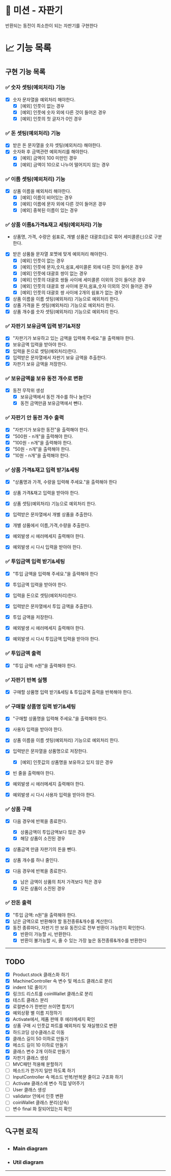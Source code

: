 # 🚀 미션 - 자판기

반환되는 동전이 최소한이 되는 자판기를 구현한다

# 📈 기능 목록

## 구현 기능 목록

### ✅ 숫자 셋팅(예외처리) 기능

- [x] 숫자 문자열을 예외처리 해야한다.
    - [x] [예외] 인풋이 없는 경우
    - [x] [예외] 인풋에 숫자 외에 다른 것이 들어온 경우
    - [x] [예외] 인풋의 첫 글자가 0인 경우

### ✅ 돈 셋팅(예외처리) 기능

- [x] 받은 돈 문자열을 숫자 셋팅(예외처리) 해야한다.
- [x] 숫자화 후 금액관련 예외처리를 해야한다.
    - [x] [예외] 금액이 100 미만인 경우
    - [x] [예외] 금액이 10으로 나누어 떨어지지 않는 경우

### ✅ 이름 셋팅(예외처리) 기능

- [x] 상품 이름을 예외처리 해야한다.
    - [x] [예외] 이름이 비어있는 경우
    - [x] [예외] 이름에 문자 외에 다른 것이 들어온 경우
    - [x] [예외] 중복된 이름이 있는 경우

### ✅ 상품 이름&가격&재고 세팅(예외처리) 기능

- 상품명, 가격, 수량은 쉼표로, 개별 상품은 대괄호([])로 묶어 세미콜론(;)으로 구분한다.

- [x] 받은 상품들 문자열 포멧에 맞게 예외처리 해야한다.
    - [x] [예외] 인풋이 없는 경우
    - [x] [예외] 인풋에 문자,숫자,쉼표,세미콜론 외에 다른 것이 들어온 경우
    - [x] [예외] 인풋에 대괄호 쌍이 없는 경우
    - [x] [예외] 인풋의 대괄호 쌍들 사이에 세미콜론 이외의 것이 들어온 경우
    - [x] [예외] 인풋의 대괄호 쌍 사이에 문자,쉼표,숫자 이외의 것이 들어온 경우
    - [x] [예외] 인풋의 대괄호 쌍 사이에 2개의 쉼표가 없는 경우
- [x] 상품 이름을 이름 셋팅(예외처리) 기능으로 예외처리 한다.
- [x] 상품 가격을 돈 셋팅(예외처리) 기능으로 예외처리 한다.
- [x] 상품 개수를 숫자 셋팅(예외처리) 기능으로 예외처리 한다.

### ✅ 자판기 보유금액 입력 받기&저장

- [x] "자판기가 보유하고 있는 금액을 입력해 주세요."을 출력해야 한다.
- [x] 보유금액 입력을 받아야 한다.
- [x] 입력을 돈으로 셋팅(예외처리)한다.
- [x] 입력받은 문자열에서 자판기 보유 금액을 추출한다.
- [x] 자판기 보유 금액을 저장한다.

### ✅ 보유금액을 보유 동전 개수로 변환

- [x] 동전 무작위 생성
    - [x] 보유금액에서 동전 개수를 하나 늘린다
    - [x] 동전 금액만큼 보유금액에서 뺀다.

### ✅ 자판기 안 동전 개수 출력

- [x] "자판기가 보유한 동전"을 출력해야 한다.
- [x] "500원 - n개"을 출력해야 한다.
- [x] "100원 - n개"을 출력해야 한다.
- [x] "50원 - n개"을 출력해야 한다.
- [x] "10원 - n개"을 출력해야 한다.

### ✅ 상품 가격&재고 입력 받기&세팅

- [x] "상품명과 가격, 수량을 입력해 주세요."을 출력해야 한다
- [x] 상품 가격&재고 입력을 받아야 한다.
- [x] 상품 셋팅(예외처리) 기능으로 예외처리 한다.
- [x] 입력받은 문자열에서 개별 상품을 추출한다.
- [x] 개별 상품에서 이름,가격,수량을 추출한다.

- [x] 예외발생 시 에러메세지 출력해야 한다.
- [x] 예외발생 시 다시 입력을 받아야 한다.

### ✅ 투입금액 입력 받기&세팅

- [x] "투입 금액을 입력해 주세요."을 출력해야 한다
- [x] 투입금액 입력을 받아야 한다.
- [x] 입력을 돈으로 셋팅(예외처리)한다.
- [x] 입력받은 문자열에서 투입 금액을 추출한다.
- [x] 투입 금액을 저장한다.

- [x] 예외발생 시 에러메세지 출력해야 한다.
- [x] 예외발생 시 다시 투입금액 입력을 받아야 한다.

### ✅ 투입금액 출력

- [x] "투입 금액: n원"을 출력해야 한다.

### ✅ 자판기 반복 실행

- [x] 구매할 상품명 입력 받기&세팅 & 투입금액 출력을 반복해야 한다.

### ✅ 구매할 상품명 입력 받기&세팅

- [x] "구매할 상품명을 입력해 주세요."을 출력해야 한다.
- [x] 사용자 입력을 받아야 한다.
- [x] 상품 이름을 이름 셋팅(예외처리) 기능으로 예외처리 한다.
- [x] 입력받은 문자열을 상품명으로 저장한다.
    - [x] [예외] 인풋값의 상품명을 보유하고 있지 않은 경우
- [x] 빈 줄을 출력해야 한다.

- [x] 예외발생 시 에러메세지 출력해야 한다.
- [x] 예외발생 시 다시 사용자 입력을 받아야 한다.

### ✅ 상품 구매

- [x] 다음 경우에 반복을 종료한다.
    - [x] 상품금액이 투입금액보다 많은 경우
    - [x] 해당 상품이 소진된 경우

- [x] 상품금액 만큼 자판기의 돈을 뺀다.
- [x] 상품 개수를 하나 줄인다.

- [x] 다음 경우에 반복을 종료한다.
    - [x] 남은 금액이 상품의 최저 가격보다 적은 경우
    - [x] 모든 상품이 소진된 경우

### ✅ 잔돈 출력

- [x] "투입 금액: n원"을 출력해야 한다.
- [x] 남은 금액으로 반환해야 할 동전종류&개수를 계산한다.
- [x] 동전 종류마다, 자판기 안 보유 동전으로 전부 반환이 가능한지 확인한다.
    - [x] 반환이 가능할 시, 반환한다.
    - [x] 반환이 불가능할 시, 줄 수 있는 가장 높은 동전종류&개수를 반환한다

---

## TODO

- [x] Product.stock 클래스화 하기
- [x] MachineController 속 변수 및 메소드 클래스로 분리
- [x] indent 1로 줄이기
- [x] 링크드 리스트를 coinWallet 클래스로 분리
- [x] 테스트 클래스 분리
- [x] 로컬변수가 한번만 쓰이면 합치기
- [x] 예외상황 별 이름 지정하기
- [x] Activate에서, 제품 판매 후 에러메세지 확인
- [x] 상품 구매 시 인풋값 파트를 예외처리 및 재실행으로 변환
- [x] 하드코딩 상수클래스로 이동
- [x] 클래스 길이 50 이하로 만들기
- [x] 메소드 길이 10 이하로 만들기
- [x] 클래스 변수 2개 이하로 만들기
- [x] 자판기 클래스 생성
- [ ] MVC패턴 적용해 분할하기
- [ ] 메소드가 한가지 일만 하도록 하기
- [ ] InputController 속 메소드 반복/반복문 줄이고 구조화 하기
- [ ] Activate 클래스에 변수 직접 넣어주기
- [ ] User 클래스 생성
- [ ] validator 안에서 인풋 변환
- [ ] coinWallet 클래스 분리(상속)
- [ ] 변수 final 화 잘되어있는지 확인

---

## 🔍구현 로직

- ### Main diagram


- ### Util diagram

---
